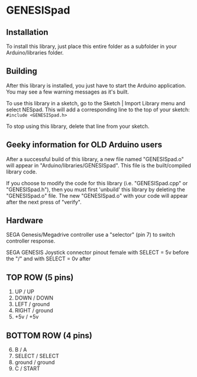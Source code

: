 GENESISpad
==========

Installation
----

To install this library, just place this entire folder as a subfolder in your
Arduino/libraries folder.

Building
----

After this library is installed, you just have to start the Arduino application.
You may see a few warning messages as it's built.

To use this library in a sketch, go to the Sketch | Import Library menu and
select NESpad.  This will add a corresponding line to the top of your sketch:
`#include <GENESISpad.h>`

To stop using this library, delete that line from your sketch.

Geeky information for OLD Arduino users
----
After a successful build of this library, a new file named "GENESISpad.o" will appear
in "Arduino/libraries/GENESISpad".
This file is the built/compiled library code.

If you choose to modify the code for this library (i.e. "GENESISpad.cpp" or "GENESISpad.h"),
then you must first 'unbuild' this library by deleting the "GENESISpad.o" file. The
new "GENESISpad.o" with your code will appear after the next press of "verify".


Hardware
----
SEGA Genesis/Megadrive controller use a "selector" (pin 7) to switch controller response.

SEGA GENESIS Joystick connector pinout female with SELECT = 5v before the "/" and with SELECT = 0v after
  
TOP ROW (5 pins)
----

1.  UP	/	UP
2.  DOWN	/	DOWN
3. 	LEFT	/	ground
4. 	RIGHT	/	ground
5. 	+5v	/	+5v

BOTTOM ROW (4 pins)
---
6. 	B	/	A
7. 	SELECT	/	SELECT
8. 	ground	/	ground
9. 	C	/	START
